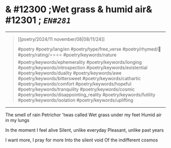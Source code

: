 # & #12300 ;Wet grass & humid air& #12301 ; *`EN#281`*

---

> [[poetry/2024/11 november/08|08/11/24]]
> 
> #poetry 
> #poetry/lang/en 
> #poetry/type/free_verse 
> #poetry/rhymed/🔴 
> #poetry/rating/⭐⭐⭐⭐ 
> #poetry/keywords/nature #poetry/keywords/ephemerality #poetry/keywords/longing #poetry/keywords/introspection #poetry/keywords/existential #poetry/keywords/duality #poetry/keywords/awe #poetry/keywords/bittersweet #poetry/keywords/cathartic #poetry/keywords/comfort #poetry/keywords/hopeful #poetry/keywords/tranquility #poetry/keywords/cosmic #poetry/keywords/disappointing_reality #poetry/keywords/futility #poetry/keywords/isolation #poetry/keywords/uplifting 

---

The smell of rain
Petrichor 'twas called
Wet grass under my feet
Humid air in my lungs

In the moment I feel alive
Silent, unlike everyday
Pleasant, unlike past years

I want more, I pray for more
Into the silent void
Of the indifferent cosmos